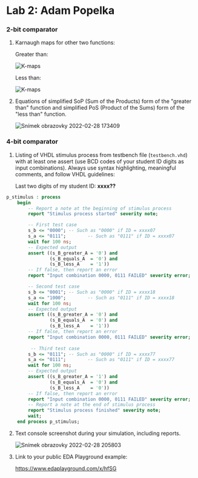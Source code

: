 # Lab 2: Adam Popelka

### 2-bit comparator

1. Karnaugh maps for other two functions:

   Greater than:

   ![K-maps](images/kmap_empty.png)

   Less than:

   ![K-maps](images/kmap_empty.png)

2. Equations of simplified SoP (Sum of the Products) form of the "greater than" function and simplified PoS (Product of the Sums) form of the "less than" function.

   ![Snímek obrazovky 2022-02-28 173409](https://user-images.githubusercontent.com/99763701/156021295-df1362c6-b701-4601-909b-28a48f867830.png)


### 4-bit comparator

1. Listing of VHDL stimulus process from testbench file (`testbench.vhd`) with at least one assert (use BCD codes of your student ID digits as input combinations). Always use syntax highlighting, meaningful comments, and follow VHDL guidelines:

   Last two digits of my student ID: **xxxx??**

```vhdl
p_stimulus : process
    begin
        -- Report a note at the beginning of stimulus process
        report "Stimulus process started" severity note;

        -- First test case
        s_b <= "0000"; -- Such as "0000" if ID = xxxx07
        s_a <= "0111";        -- Such as "0111" if ID = xxxx07
        wait for 100 ns;
        -- Expected output
        assert ((s_B_greater_A = '0') and
                (s_B_equals_A  = '0') and
                (s_B_less_A    = '1'))
        -- If false, then report an error
        report "Input combination 0000, 0111 FAILED" severity error;

 		-- Second test case
        s_b <= "0001"; -- Such as "0000" if ID = xxxx18
        s_a <= "1000";        -- Such as "0111" if ID = xxxx18
        wait for 100 ns;
        -- Expected output
        assert ((s_B_greater_A = '0') and
                (s_B_equals_A  = '0') and
                (s_B_less_A    = '1'))
        -- If false, then report an error
        report "Input combination 0000, 0111 FAILED" severity error;
        
         -- Third test case
        s_b <= "0111"; -- Such as "0000" if ID = xxxx77
        s_a <= "0111";        -- Such as "0111" if ID = xxxx77
        wait for 100 ns;
        -- Expected output
        assert ((s_B_greater_A = '1') and
                (s_B_equals_A  = '0') and
                (s_B_less_A    = '0'))
        -- If false, then report an error
        report "Input combination 0000, 0111 FAILED" severity error;
        -- Report a note at the end of stimulus process
        report "Stimulus process finished" severity note;
        wait;
    end process p_stimulus;

```

2. Text console screenshot during your simulation, including reports.

   ![Snímek obrazovky 2022-02-28 205803](https://user-images.githubusercontent.com/99763701/156050220-65616982-a37e-49a6-83cd-00f0f2e8a6ec.png)

3. Link to your public EDA Playground example:

   https://www.edaplayground.com/x/hfSG
